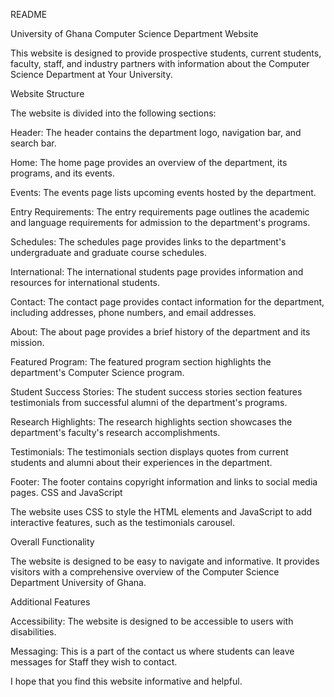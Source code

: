 
README

 University of Ghana Computer Science Department Website

This website is designed to provide prospective students, current students, faculty, staff, and industry partners with information about the Computer Science Department at Your University.

Website Structure

The website is divided into the following sections:

Header: The header contains the department logo, navigation bar, and search bar.

Home: The home page provides an overview of the department, its programs, and its events.

Events: The events page lists upcoming events hosted by the department.

Entry Requirements: The entry requirements page outlines the academic and language requirements for admission to the department's programs.

Schedules: The schedules page provides links to the department's undergraduate and graduate course schedules.

International: The international students page provides information and resources for international students.

Contact: The contact page provides contact information for the department, including addresses, phone numbers, and email addresses.

About: The about page provides a brief history of the department and its mission.

Featured Program: The featured program section highlights the department's Computer Science program.

Student Success Stories: The student success stories section features testimonials from successful alumni of the department's programs.

Research Highlights: The research highlights section showcases the department's faculty's research accomplishments.

Testimonials: The testimonials section displays quotes from current students and alumni about their experiences in the department.

Footer: The footer contains copyright information and links to social media pages.
CSS and JavaScript

The website uses CSS to style the HTML elements and JavaScript to add interactive features, such as the testimonials carousel.

Overall Functionality

The website is designed to be easy to navigate and informative. It provides visitors with a comprehensive overview of the Computer Science Department University of Ghana.

Additional Features

Accessibility: The website is designed to be accessible to users with disabilities.

Messaging: This is a part of the contact us where students can leave messages for Staff they wish to contact.

I hope that you find this website informative and helpful.